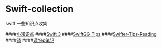 # Swift-collection
swift 一些知识点收集


####[小知识点]()
####[Swift 3](https://github.com/hulinSun/Swift-collection/blob/master/Swift%203.md)
####[SwiftGG_Tips](https://github.com/hulinSun/Swift-collection/blob/master/SwiftGG_Tips.md)
####[Swifter-Tips-Reading](https://github.com/hulinSun/Swift-collection/blob/master/Swifter-Tips-Reading.md)
####[锁](https://github.com/hulinSun/Swift-collection/blob/master/%E9%94%81.md)
####[读Yep笔记](https://github.com/hulinSun/Swift-collection/blob/master/%E8%AF%BBYep%E7%AC%94%E8%AE%B0.md)

